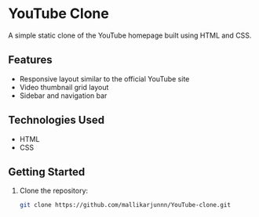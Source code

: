 # YouTube Clone

A simple static clone of the YouTube homepage built using HTML and CSS.

## Features

- Responsive layout similar to the official YouTube site
- Video thumbnail grid layout
- Sidebar and navigation bar

## Technologies Used

- HTML
- CSS

## Getting Started

1. Clone the repository:
   ```bash
   git clone https://github.com/mallikarjunnn/YouTube-clone.git
